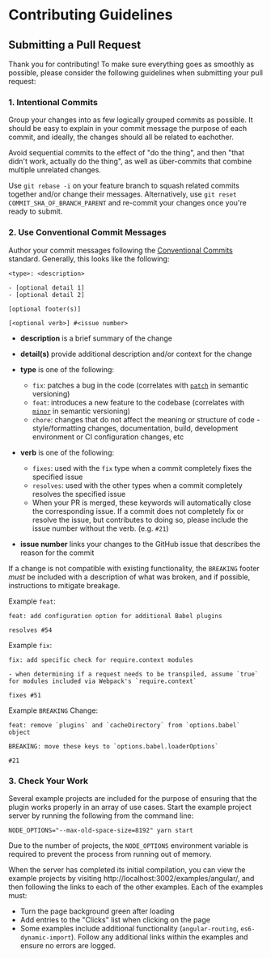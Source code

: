 # Contributing Guidelines

## Submitting a Pull Request

Thank you for contributing! To make sure everything goes as smoothly as possible, please consider the following
guidelines when submitting your pull request:

### 1. Intentional Commits

Group your changes into as few logically grouped commits as possible. It should be easy to explain in your commit
message the purpose of each commit, and ideally, the changes should all be related to eachother.

Avoid sequential commits to the effect of "do the thing", and then "that didn't work, actually do the thing", as well as
über-commits that combine multiple unrelated changes.

Use `git rebase -i` on your feature branch to squash related commits together and/or change their messages.
Alternatively, use `git reset COMMIT_SHA_OF_BRANCH_PARENT` and re-commit your changes once you're ready to submit.

### 2. Use Conventional Commit Messages

Author your commit messages following the [Conventional Commits](https://www.conventionalcommits.org/en/v1.0.0/#summary)
standard. Generally, this looks like the following:

```
<type>: <description>

- [optional detail 1]
- [optional detail 2]

[optional footer(s)]

[<optional verb>] #<issue number>
```

- **description** is a brief summary of the change
- **detail(s)** provide additional description and/or context for the change
- **type** is one of the following:
    - `fix`: patches a bug in the code (correlates with [`patch`](http://semver.org/#summary) in semantic versioning)
    - `feat`: introduces a new feature to the codebase (correlates with [`minor`](http://semver.org/#summary) in
      semantic versioning)
    - `chore`: changes that do not affect the meaning or structure of code - style/formatting changes, documentation,
      build, development environment or CI configuration changes, etc

- **verb** is one of the following:
    - `fixes`: used with the `fix` type when a commit completely fixes the specified issue
    - `resolves`: used with the other types when a commit completely resolves the specified issue
    - When your PR is merged, these keywords will automatically close the corresponding issue. If a commit does not
      completely fix or resolve the issue, but contributes to doing so, please include the issue number without the
      verb. (e.g. `#21`)
- **issue number** links your changes to the GitHub issue that describes the reason for the commit

If a change is not compatible with existing functionality, the `BREAKING` footer _must_ be included with a description
of what was broken, and if possible, instructions to mitigate breakage.

Example `feat`:

```
feat: add configuration option for additional Babel plugins

resolves #54
```

Example `fix`:

```
fix: add specific check for require.context modules

- when determining if a request needs to be transpiled, assume `true` for modules included via Webpack's `require.context`

fixes #51
```

Example `BREAKING` Change:

```
feat: remove `plugins` and `cacheDirectory` from `options.babel` object

BREAKING: move these keys to `options.babel.loaderOptions`

#21
```

### 3. Check Your Work

Several example projects are included for the purpose of ensuring that the plugin works properly in an array of use
cases. Start the example project server by running the following from the command line:

```
NODE_OPTIONS="--max-old-space-size=8192" yarn start
```

Due to the number of projects, the `NODE_OPTIONS` environment variable is required to prevent the process from running
out of memory.

When the server has completed its initial compilation, you can view the example projects by
visiting http://localhost:3002/examples/angular/, and then following the links to each of the other examples. Each of
the examples must:

- Turn the page background green after loading
- Add entries to the "Clicks" list when clicking on the page
- Some examples include additional functionality (`angular-routing`, `es6-dynamic-import`). Follow any additional links
  within the examples and ensure no errors are logged.